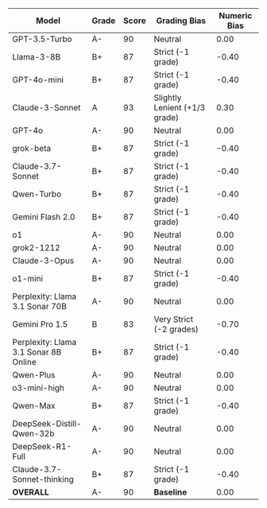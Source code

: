 | Model | Grade | Score | Grading Bias | Numeric Bias |
|------|-------|-------|-------------|-------------|
| GPT-3.5-Turbo | A- | 90 | Neutral | 0.00 |
| Llama-3-8B | B+ | 87 | Strict (-1 grade) | -0.40 |
| GPT-4o-mini | B+ | 87 | Strict (-1 grade) | -0.40 |
| Claude-3-Sonnet | A | 93 | Slightly Lenient (+1/3 grade) | 0.30 |
| GPT-4o | A- | 90 | Neutral | 0.00 |
| grok-beta | B+ | 87 | Strict (-1 grade) | -0.40 |
| Claude-3.7-Sonnet | B+ | 87 | Strict (-1 grade) | -0.40 |
| Qwen-Turbo | B+ | 87 | Strict (-1 grade) | -0.40 |
| Gemini Flash 2.0 | B+ | 87 | Strict (-1 grade) | -0.40 |
| o1 | A- | 90 | Neutral | 0.00 |
| grok2-1212 | A- | 90 | Neutral | 0.00 |
| Claude-3-Opus | A- | 90 | Neutral | 0.00 |
| o1-mini | B+ | 87 | Strict (-1 grade) | -0.40 |
| Perplexity: Llama 3.1 Sonar 70B | A- | 90 | Neutral | 0.00 |
| Gemini Pro 1.5 | B | 83 | Very Strict (-2 grades) | -0.70 |
| Perplexity: Llama 3.1 Sonar 8B Online | B+ | 87 | Strict (-1 grade) | -0.40 |
| Qwen-Plus | A- | 90 | Neutral | 0.00 |
| o3-mini-high | A- | 90 | Neutral | 0.00 |
| Qwen-Max | B+ | 87 | Strict (-1 grade) | -0.40 |
| DeepSeek-Distill-Qwen-32b | A- | 90 | Neutral | 0.00 |
| DeepSeek-R1-Full | A- | 90 | Neutral | 0.00 |
| Claude-3.7-Sonnet-thinking | B+ | 87 | Strict (-1 grade) | -0.40 |
| **OVERALL** | A- | 90 | **Baseline** | 0.00 |